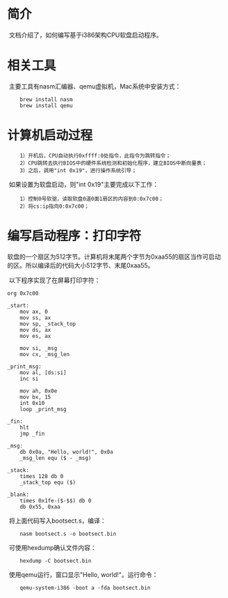 # 简介

​	文档介绍了，如何编写基于i386架构CPU软盘启动程序。



# 相关工具

​	主要工具有nasm汇编器、qemu虚拟机，Mac系统中安装方式：

```
	brew install nasm
	brew install qemu
```



# 计算机启动过程

```
	1）开机后，CPU自动执行0xffff:0处指令，此指令为跳转指令；
	2）CPU跳转去执行BIOS中的硬件系统检测和初始化程序，建立BIOS中断向量表；
	3）之后，调用"int 0x19"，进行操作系统引导；
```

​	如果设置为软盘启动，则"int 0x19"主要完成以下工作：

```
	1）控制0号软驱，读取软盘0道0面1扇区的内容到0:0x7c00；
	2）将cs:ip指向0:0x7c00；
```



# 编写启动程序：打印字符

​	软盘的一个扇区为512字节。计算机将末尾两个字节为0xaa55的扇区当作可启动的区。所以编译后的代码大小512字节、末尾0xaa55。

​	以下程序实现了在屏幕打印字符：

```
org 0x7c00

_start:
	mov ax, 0
	mov ss, ax
	mov sp, _stack_top
	mov ds, ax
	mov es, ax

	mov si, _msg
	mov cx, _msg_len

_print_msg:
	mov al, [ds:si]
	inc si

	mov ah, 0x0e
	mov bx, 15
	int 0x10
	loop _print_msg

_fin:
	hlt
	jmp _fin

_msg:
	db 0x0a, "Hello, world!", 0x0a
	_msg_len equ ($ - _msg)

_stack:
	times 128 db 0
	_stack_top equ ($)

_blank:
	times 0x1fe-($-$$) db 0
	db 0x55, 0xaa

```

​	将上面代码写入bootsect.s，编译：

```
	nasm bootsect.s -o bootsect.bin
```

​	可使用hexdump确认文件内容：

```
	hexdump -C bootsect.bin
```

​	使用qemu运行，窗口显示"Hello, world!"。运行命令：

```
	qemu-system-i386 -boot a -fda bootsect.bin
```



